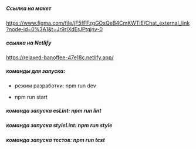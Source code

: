 ##### Cсылка на макет #####

https://www.figma.com/file/jF5fFFzgGOxQeB4CmKWTiE/Chat_external_link?node-id=0%3A1&t=Jr9rIXdErJPtgjnv-0

#####  ссылка на Netlify ##### 

https://relaxed-banoffee-47e18c.netlify.app/


##### команды для запуска: #####

* режим разработки:  npm run dev

* npm run start

##### команда запуска esLint:  npm run lint #####

##### команда запуска styleLint:  npm run style #####

##### команда запуска тестов:  npm run test #####
